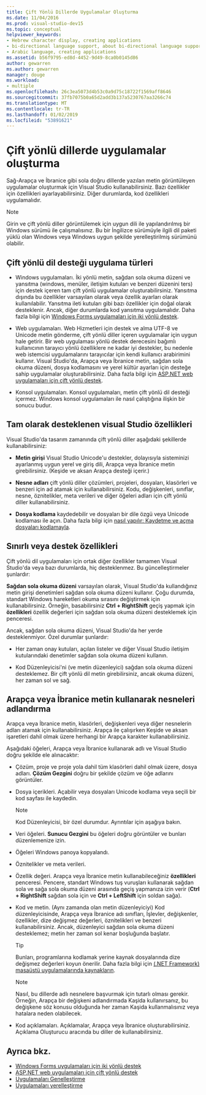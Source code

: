 ```yaml
---
title: Çift Yönlü Dillerde Uygulamalar Oluşturma
ms.date: 11/04/2016
ms.prod: visual-studio-dev15
ms.topic: conceptual
helpviewer_keywords:
- Hebrew character display, creating applications
- bi-directional language support, about bi-directional language support
- Arabic language, creating applications
ms.assetid: b56f9795-ed8d-4452-9d49-8ca0b0145d86
author: gewarren
ms.author: gewarren
manager: douge
ms.workload:
- multiple
ms.openlocfilehash: 26c3ea5073d4b53c0a9d75c18722f1569aff8646
ms.sourcegitcommit: 37fb7075b0a65d2add3b137a5230767aa3266c74
ms.translationtype: MT
ms.contentlocale: tr-TR
ms.lasthandoff: 01/02/2019
ms.locfileid: "53891621"
---
```

# <a name="creating-applications-in-bi-directional-languages"></a>Çift yönlü dillerde uygulamalar oluşturma

Sağ-Arapça ve İbranice gibi sola doğru dillerde yazılan metin görüntüleyen uygulamalar oluşturmak için Visual Studio kullanabilirsiniz. Bazı özellikler için özellikleri ayarlayabilirsiniz. Diğer durumlarda, kod özellikleri uygulamalıdır.

> [!NOTE]
> Girin ve çift yönlü diller görüntülemek için uygun dili ile yapılandırılmış bir Windows sürümü ile çalışmalısınız. Bu bir İngilizce sürümüyle ilgili dil paketi yüklü olan Windows veya Windows uygun şekilde yerelleştirilmiş sürümünü olabilir.

## <a name="types-of-application-that-support-bi-directional-languages"></a>Çift yönlü dil desteği uygulama türleri

-  Windows uygulamaları. İki yönlü metin, sağdan sola okuma düzeni ve yansıtma (windows, menüler, iletişim kutuları ve benzeri düzenini ters) için destek içeren tam çift yönlü uygulamalar oluşturabilirsiniz. Yansıtma dışında bu özellikler varsayılan olarak veya özellik ayarları olarak kullanılabilir. Yansıtma ileti kutuları gibi bazı özellikler için doğal olarak desteklenir. Ancak, diğer durumlarda kod yansıtma uygulamalıdır. Daha fazla bilgi için [Windows Forms uygulamaları için iki yönlü destek](/dotnet/framework/winforms/advanced/bi-directional-support-for-windows-forms-applications).

-  Web uygulamaları. Web Hizmetleri için destek ve alma UTF-8 ve Unicode metin gönderme, çift yönlü diller içeren uygulamalar için uygun hale getirir. Bir web uygulaması yönlü destek derecesini bağımlı kullanıcının tarayıcı yönlü özelliklere ne kadar iyi destekler, bu nedenle web istemcisi uygulamalarını tarayıcılar için kendi kullanıcı arabirimini kullanır. Visual Studio'da, Arapça veya İbranice metin, sağdan sola okuma düzeni, dosya kodlamasını ve yerel kültür ayarları için desteğe sahip uygulamalar oluşturabilirsiniz. Daha fazla bilgi için [ASP.NET web uygulamaları için çift yönlü destek](https://msdn.microsoft.com/Library/5576f9b1-9b86-41ef-8354-092d366bcd03).

-  Konsol uygulamaları. Konsol uygulamaları, metin çift yönlü dil desteği içermez. Windows konsol uygulamaları ile nasıl çalıştığına ilişkin bir sonucu budur.

## <a name="visual-studio-features-that-are-fully-supported"></a>Tam olarak desteklenen visual Studio özellikleri
 Visual Studio'da tasarım zamanında çift yönlü diller aşağıdaki şekillerde kullanabilirsiniz:

-   **Metin girişi** Visual Studio Unicode'u destekler, dolayısıyla sisteminizi ayarlanmış uygun yerel ve giriş dili, Arapça veya İbranice metin girebilirsiniz. (Keşide ve aksan Arapça desteği içerir.)

-   **Nesne adları** çift yönlü diller çözümleri, projeleri, dosyaları, klasörleri ve benzeri için ad atamak için kullanabilirsiniz. Kodu, değişkenleri, sınıflar, nesne, öznitelikler, meta verileri ve diğer öğeleri adları için çift yönlü diller kullanabilirsiniz.

-   **Dosya kodlama** kaydedebilir ve dosyaları bir dile özgü veya Unicode kodlaması ile açın. Daha fazla bilgi için [nasıl yapılır: Kaydetme ve açma dosyaları kodlamayla](../ide/how-to-save-and-open-files-with-encoding.md).

## <a name="features-with-limited-or-no-support"></a>Sınırlı veya destek özellikleri
 Çift yönlü dil uygulamaları için ortak diğer özellikler tamamen Visual Studio'da veya bazı durumlarda, hiç desteklenmez. Bu güncelleştirmeler şunlardır:

**Sağdan sola okuma düzeni** varsayılan olarak, Visual Studio'da kullandığınız metin girişi denetimleri sağdan sola okuma düzeni kullanır. Çoğu durumda, standart Windows hareketleri okuma sırasını değiştirmek için kullanabilirsiniz. Örneğin, basabilirsiniz **Ctrl + RightShift** geçiş yapmak için **özellikleri** özellik değerleri için sağdan sola okuma düzeni desteklemek için penceresi.

Ancak, sağdan sola okuma düzeni, Visual Studio'da her yerde desteklenmiyor. Özel durumlar şunlardır:

-   Her zaman onay kutuları, açılan listeler ve diğer Visual Studio iletişim kutularındaki denetimler sağdan sola okuma düzeni kullanın.

-   Kod Düzenleyicisi'ni (ve metin düzenleyici) sağdan sola okuma düzeni desteklemez. Bir çift yönlü dil metin girebilirsiniz, ancak okuma düzeni, her zaman sol ve sağ.

## <a name="naming-things-using-arabic-or-hebrew-text"></a>Arapça veya İbranice metin kullanarak nesneleri adlandırma
 Arapça veya İbranice metin, klasörleri, değişkenleri veya diğer nesnelerin adları atamak için kullanabilirsiniz. Arapça ile çalışırken Keşide ve aksan işaretleri dahil olmak üzere herhangi bir Arapça karakter kullanabilirsiniz.

 Aşağıdaki öğeleri, Arapça veya İbranice kullanarak adlı ve Visual Studio doğru şekilde ele alınacaktır:

-   Çözüm, proje ve proje yola dahil tüm klasörleri dahil olmak üzere, dosya adları. **Çözüm Gezgini** doğru bir şekilde çözüm ve öğe adlarını görüntüler.

-   Dosya içerikleri. Açabilir veya dosyaları Unicode kodlama veya seçili bir kod sayfası ile kaydedin.

    > [!NOTE]
    >  Kod Düzenleyicisi, bir özel durumdur. Ayrıntılar için aşağıya bakın.

-   Veri öğeleri. **Sunucu Gezgini** bu öğeleri doğru görüntüler ve bunları düzenlemenize izin.

-   Öğeleri Windows panoya kopyalandı.

-   Öznitelikler ve meta verileri.

-   Özellik değeri. Arapça veya İbranice metin kullanabileceğiniz **özellikleri** penceresi. Pencere, standart Windows tuş vuruşları kullanarak sağdan sola ve sağa sola okuma düzeni arasında geçiş yapmanıza izin verir (**Ctrl + RightShift** sağdan sola için ve **Ctrl + LeftShift** için soldan sağa).

-   Kod ve metin. (Aynı zamanda olan metin düzenleyiciyi) Kod düzenleyicisinde, Arapça veya İbranice adı sınıfları, İşlevler, değişkenler, özellikler, dize değişmez değerleri, öznitelikleri ve benzeri kullanabilirsiniz. Ancak, düzenleyici sağdan sola okuma düzeni desteklemez; metin her zaman sol kenar boşluğunda başlatır.

    > [!TIP]
    > Bunları, programlarına kodlamak yerine kaynak dosyalarında dize değişmez değerleri koyun önerilir. Daha fazla bilgi için [(.NET Framework) masaüstü uygulamalarında kaynakların](/dotnet/framework/resources/index).

    > [!NOTE]
    > Nasıl, bu dillerde adlı nesnelere başvurmak için tutarlı olması gerekir. Örneğin, Arapça bir değişkeni adlandırmada Kaşida kullanırsanız, bu değişkene söz konusu olduğunda her zaman Kaşida kullanmalısınız veya hatalara neden olabilecek.

-   Kod açıklamaları. Açıklamalar, Arapça veya İbranice oluşturabilirsiniz. Açıklama Oluşturucu aracında bu diller de kullanabilirsiniz.

## <a name="see-also"></a>Ayrıca bkz.

- [Windows Forms uygulamaları için iki yönlü destek](/dotnet/framework/winforms/advanced/bi-directional-support-for-windows-forms-applications)
- [ASP.NET web uygulamaları için çift yönlü destek](https://msdn.microsoft.com/Library/5576f9b1-9b86-41ef-8354-092d366bcd03)
- [Uygulamaları Genelleştirme](../ide/globalizing-applications.md)
- [Uygulamaları yerelleştirme](../ide/localizing-applications.md)